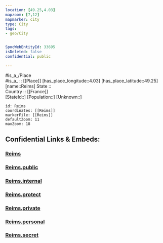 ```yaml
---
location: [49.25,4.03] 
mapzoom: [7,12] 
mapmarker: city 
type: City
tags:
- geo/City


SpocWebEntityId: 33695
isDeleted: false
confidential: public

---
```

#is_a_/Place  
#is_a_ :: [[Place]] 
[has_place_longitude::4.03] 
[has_place_latitude::49.25] 
[name::Reims] 
State ::  
Country :: [[France]]  
[StateId::] 
[Population::] 
[Unknown::] 


```leaflet
id: Reims
coordinates: [[Reims]] 
markerFile: [[Reims]] 
defaultZoom: 11 
maxZoom: 18
```


## Confidential Links & Embeds: 

### [Reims](/_Standards/Earth/Continent/Europe/Europe~West/France/regions~France/Grand_Est/departments~Grand_Est/Marne/communes~Marne/Reims/cities~Reims/Reims.md) 

### [Reims.public](/_public/Earth/Continent/Europe/Europe~West/France/regions~France/Grand_Est/departments~Grand_Est/Marne/communes~Marne/Reims/cities~Reims/Reims.public.md) 

### [Reims.internal](/_internal/Earth/Continent/Europe/Europe~West/France/regions~France/Grand_Est/departments~Grand_Est/Marne/communes~Marne/Reims/cities~Reims/Reims.internal.md) 

### [Reims.protect](/_protect/Earth/Continent/Europe/Europe~West/France/regions~France/Grand_Est/departments~Grand_Est/Marne/communes~Marne/Reims/cities~Reims/Reims.protect.md) 

### [Reims.private](/_private/Earth/Continent/Europe/Europe~West/France/regions~France/Grand_Est/departments~Grand_Est/Marne/communes~Marne/Reims/cities~Reims/Reims.private.md) 

### [Reims.personal](/_personal/Earth/Continent/Europe/Europe~West/France/regions~France/Grand_Est/departments~Grand_Est/Marne/communes~Marne/Reims/cities~Reims/Reims.personal.md) 

### [Reims.secret](/_secret/Earth/Continent/Europe/Europe~West/France/regions~France/Grand_Est/departments~Grand_Est/Marne/communes~Marne/Reims/cities~Reims/Reims.secret.md)

